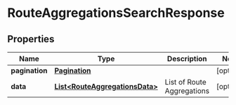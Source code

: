 

# RouteAggregationsSearchResponse


## Properties

| Name | Type | Description | Notes |
|------------ | ------------- | ------------- | -------------|
|**pagination** | [**Pagination**](Pagination.md) |  |  [optional] |
|**data** | [**List&lt;RouteAggregationsData&gt;**](RouteAggregationsData.md) | List of Route Aggregations |  [optional] |



